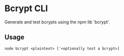# Bcrypt CLI

Generate and test bcrypts using the npm lib 'bcrypt'.


## Usage

```
node bcrypt <plaintext> ['<optionally test a bcrypt>]
````

